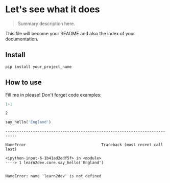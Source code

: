 # Let's see what it does
> Summary description here.


This file will become your README and also the index of your documentation.

## Install

`pip install your_project_name`

## How to use

Fill me in please! Don't forget code examples:

```python
1+1
```




    2



```python
say_hello('England')
```


    ---------------------------------------------------------------------------

    NameError                                 Traceback (most recent call last)

    <ipython-input-6-1b41ad2edf5f> in <module>
    ----> 1 learn2dev.core.say_hello('England')
    

    NameError: name 'learn2dev' is not defined

